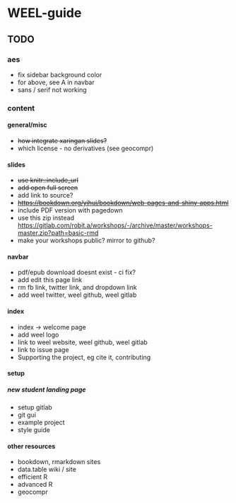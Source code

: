 # WEEL-guide

## TODO

### aes
* fix sidebar background color 
* for above, see A in navbar
* sans / serif not working

### content
#### general/misc
* ~~how integrate xaringan slides?~~
* which license - no derivatives (see geocompr)


#### slides
* ~~use knitr::include_url~~
* ~~add open full screen~~ 
* add link to source?
* ~~https://bookdown.org/yihui/bookdown/web-pages-and-shiny-apps.html~~
* include PDF version with pagedown
* use this zip instead https://gitlab.com/robit.a/workshops/-/archive/master/workshops-master.zip?path=basic-rmd
* make your workshops public? mirror to github?


#### navbar
* pdf/epub download doesnt exist - ci fix?
* add edit this page link
* rm fb link, twitter link, and dropdown link
* add weel twitter, weel github, weel gitlab

#### index
* index -> welcome page
* add weel logo
* link to weel website, weel github, weel gitlab
* link to issue page
* Supporting the project, eg cite it, contributing


#### setup
##### new student landing page
* setup gitlab
* git gui
* example project
* style guide



#### other resources
* bookdown, rmarkdown sites
* data.table wiki / site
* efficient R
* advanced R
* geocompr
